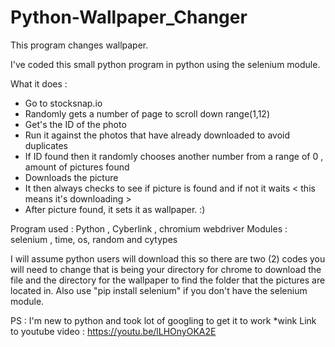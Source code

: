 # Python-Wallpaper_Changer
This program changes wallpaper.

I've coded this small python program in python using the selenium module. 

What it does : 
- Go to stocksnap.io
- Randomly gets a number of page to scroll down range(1,12)
- Get's the ID of the photo
- Run it against the photos that have already downloaded to avoid duplicates
- If ID found then it randomly chooses another number from a range of 0 , amount of  pictures found 
- Downloads the picture
- It then always checks to see if picture is found and if not it waits < this means it's downloading >
- After picture found, it sets it as wallpaper. :) 


Program used : Python , Cyberlink , chromium webdriver
Modules          : selenium , time, os, random and cytypes


I will assume python users will download this so 
there are two (2) codes you will need to change 
that is being your directory for chrome to download the file and the directory for the wallpaper to find the folder that the pictures are located in.
Also use "pip install selenium" if you don't have the selenium module.

PS : I'm new to python and took lot of googling to get it to work *wink
Link to youtube video : https://youtu.be/lLHOnyOKA2E
